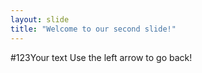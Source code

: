 ```yaml
---
layout: slide
title: "Welcome to our second slide!"
---
```

#123Your text
Use the left arrow to go back!
